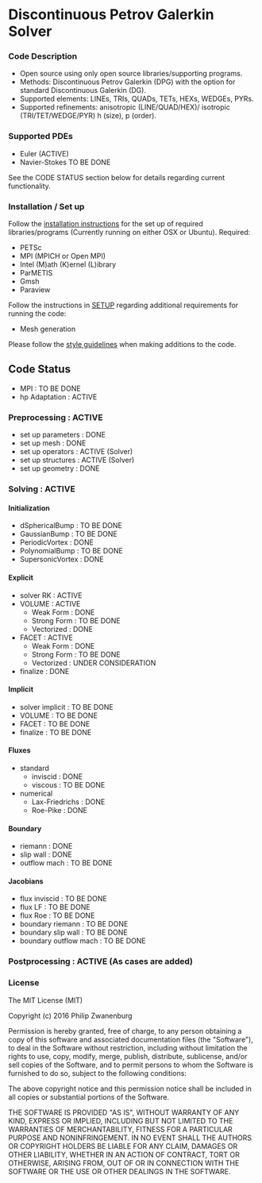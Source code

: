 # Discontinuous Petrov Galerkin Solver

### Code Description
- Open source using only open source libraries/supporting programs.
- Methods: Discontinuous Petrov Galerkin (DPG) with the option for standard Discontinuous Galerkin (DG).
- Supported elements: LINEs, TRIs, QUADs, TETs, HEXs, WEDGEs, PYRs.
- Supported refinements: anisotropic (LINE/QUAD/HEX)/ isotropic (TRI/TET/WEDGE/PYR) h (size), p (order).

### Supported PDEs
- Euler         (ACTIVE)
- Navier-Stokes TO BE DONE

See the CODE STATUS section below for details regarding current functionality.

### Installation / Set up
Follow the [installation instructions](INSTALL.md) for the set up of required libraries/programs (Currently running on
either OSX or Ubuntu). Required:
- PETSc
- MPI (MPICH or Open MPI)
- Intel (M)ath (K)ernel (L)ibrary
- ParMETIS
- Gmsh
- Paraview

Follow the instructions in [SETUP](SETUP.md) regarding additional requirements for running the code:
- Mesh generation

Please follow the [style guidelines](STYLE.md) when making additions to the code.


## Code Status
- MPI           : TO BE DONE
- hp Adaptation : ACTIVE

### Preprocessing  : ACTIVE
- set up parameters : DONE
- set up mesh       : DONE
- set up operators  : ACTIVE (Solver)
- set up structures : ACTIVE (Solver)
- set up geometry   : DONE

### Solving        : ACTIVE
#### Initialization
- dSphericalBump   : TO BE DONE
- GaussianBump     : TO BE DONE
- PeriodicVortex   : DONE
- PolynomialBump   : TO BE DONE
- SupersonicVortex : DONE

#### Explicit
- solver RK : ACTIVE
- VOLUME    : ACTIVE
  - Weak Form   : DONE
  - Strong Form : TO BE DONE
  - Vectorized  : DONE
- FACET     : ACTIVE
  - Weak Form   : DONE
  - Strong Form : TO BE DONE
  - Vectorized  : UNDER CONSIDERATION
- finalize  : DONE

#### Implicit
- solver implicit : TO BE DONE
- VOLUME          : TO BE DONE
- FACET           : TO BE DONE
- finalize        : TO BE DONE

#### Fluxes
- standard
  - inviscid       : DONE
  - viscous        : TO BE DONE
- numerical
  - Lax-Friedrichs : DONE
  - Roe-Pike       : DONE

#### Boundary
- riemann      : DONE
- slip wall    : DONE
- outflow mach : TO BE DONE

#### Jacobians
- flux inviscid         : TO BE DONE
- flux LF               : TO BE DONE
- flux Roe              : TO BE DONE
- boundary riemann      : TO BE DONE
- boundary slip wall    : TO BE DONE
- boundary outflow mach : TO BE DONE


### Postprocessing : ACTIVE (As cases are added)


### License
The MIT License (MIT)

Copyright (c) 2016 Philip Zwanenburg

Permission is hereby granted, free of charge, to any person obtaining a copy of this software and associated
documentation files (the "Software"), to deal in the Software without restriction, including without limitation the
rights to use, copy, modify, merge, publish, distribute, sublicense, and/or sell copies of the Software, and to permit
persons to whom the Software is furnished to do so, subject to the following conditions:

The above copyright notice and this permission notice shall be included in all copies or substantial portions of the
Software.

THE SOFTWARE IS PROVIDED "AS IS", WITHOUT WARRANTY OF ANY KIND, EXPRESS OR IMPLIED, INCLUDING BUT NOT LIMITED TO THE
WARRANTIES OF MERCHANTABILITY, FITNESS FOR A PARTICULAR PURPOSE AND NONINFRINGEMENT. IN NO EVENT SHALL THE AUTHORS OR
COPYRIGHT HOLDERS BE LIABLE FOR ANY CLAIM, DAMAGES OR OTHER LIABILITY, WHETHER IN AN ACTION OF CONTRACT, TORT OR
OTHERWISE, ARISING FROM, OUT OF OR IN CONNECTION WITH THE SOFTWARE OR THE USE OR OTHER DEALINGS IN THE SOFTWARE.
